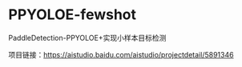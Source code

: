 # PPYOLOE-fewshot
PaddleDetection-PPYOLOE+实现小样本目标检测

项目链接：https://aistudio.baidu.com/aistudio/projectdetail/5891346
